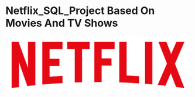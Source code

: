 # Netflix_SQL_Project Based On Movies And TV Shows

![Netflix Logo](https://github.com/Vamsikrishna40/Netflix_SQL_Project/blob/main/logo.png)

